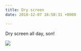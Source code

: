 ```yaml
---
title: Dry screen
date: 2018-12-07 16:58:31 +0000

---
```

Dry screen all day, son!

![](//assets/images/DSC_0106.JPG)